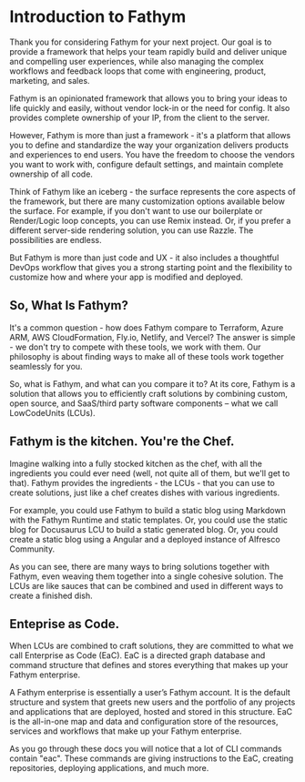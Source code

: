 # Introduction to Fathym

Thank you for considering Fathym for your next project. Our goal is to provide a framework that helps your team rapidly build and deliver unique and compelling user experiences, while also managing the complex workflows and feedback loops that come with engineering, product, marketing, and sales.

Fathym is an opinionated framework that allows you to bring your ideas to life quickly and easily, without vendor lock-in or the need for config. It also provides complete ownership of your IP, from the client to the server.

However, Fathym is more than just a framework - it's a platform that allows you to define and standardize the way your organization delivers products and experiences to end users. You have the freedom to choose the vendors you want to work with, configure default settings, and maintain complete ownership of all code.

Think of Fathym like an iceberg - the surface represents the core aspects of the framework, but there are many customization options available below the surface. For example, if you don't want to use our boilerplate or Render/Logic loop concepts, you can use Remix instead. Or, if you prefer a different server-side rendering solution, you can use Razzle. The possibilities are endless.

But Fathym is more than just code and UX - it also includes a thoughtful DevOps workflow that gives you a strong starting point and the flexibility to customize how and where your app is modified and deployed.

## So, What Is Fathym?

It's a common question - how does Fathym compare to Terraform, Azure ARM, AWS CloudFormation, Fly.io, Netlify, and Vercel? The answer is simple - we don't try to compete with these tools, we work with them. Our philosophy is about finding ways to make all of these tools work together seamlessly for you.

So, what is Fathym, and what can you compare it to? At its core, Fathym is a solution that allows you to efficiently craft solutions by combining custom, open source, and SaaS/third party software components – what we call LowCodeUnits (LCUs). 

## Fathym is the kitchen. You're the Chef.

Imagine walking into a fully stocked kitchen as the chef, with all the ingredients you could ever need (well, not quite all of them, but we'll get to that). Fathym provides the ingredients - the LCUs - that you can use to create solutions, just like a chef creates dishes with various ingredients.

For example, you could use Fathym to build a static blog using Markdown with the Fathym Runtime and static templates. Or, you could use the static blog for Docusaurus LCU to build a static generated blog. Or, you could create a static blog using a Angular and a deployed instance of Alfresco Community.

As you can see, there are many ways to bring solutions together with Fathym, even weaving them together into a single cohesive solution. The LCUs are like sauces that can be combined and used in different ways to create a finished dish.

## Enteprise as Code.

When LCUs are combined to craft solutions, they are committed to what we call Enterprise as Code (EaC). EaC is a directed graph database and command structure that defines and stores everything that makes up your Fathym enterprise. 

A Fathym enterprise is essentially a user’s Fathym account. It is the default structure and system that greets new users and the portfolio of any projects and applications that are deployed, hosted and stored in this structure. EaC is the all-in-one map and data and configuration store of the resources, services and workflows that make up your Fathym enterprise. 

As you go through these docs you will notice that a lot of CLI commands contain "eac". These commands are giving instructions to the EaC, creating repositories, deploying applications, and much more. 
